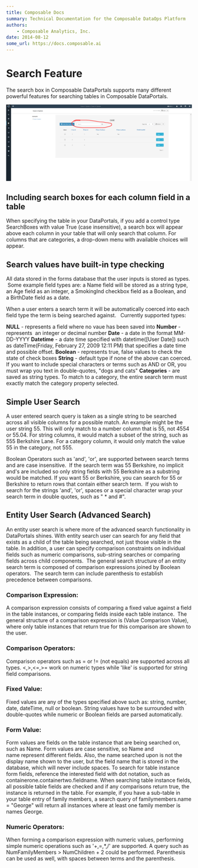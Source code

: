 ```yaml
---
title: Composable Docs
summary: Technical Documentation for the Composable DataOps Platform
authors:
    - Composable Analytics, Inc.
date: 2014-08-12
some_url: https://docs.composable.ai
---
```


# Search Feature

The search box in Composable DataPortals supports many different powerful features for searching tables in Composable DataPortals.

![Composable DataPortals Search](img/05.03.Img_1.png)

## Including search boxes for each column field in a table

When specifying the table in your DataPortals, if you add a control type SearchBoxes with value True (case insensitive), a search box will appear above each column in your table that will only search that column. For columns that are categories, a drop-down menu with available choices will appear.

## Search values have built-in type checking

All data stored in the forms database that the user inputs is stored as types.  Some example field types are: a Name field will be stored as a string type, an Age field as an integer, a SmokingInd checkbox field as a Boolean, and a BirthDate field as a date.

When a user enters a search term it will be automatically coerced into each field type the term is being searched against.   Currently supported types:

**NULL** - represents a field where no vaue has been saved into
**Number** - represents  an integer or decimal number
**Date** - a date in the format MM-DD-YYYY
**Datetime** - a date time specified with datetime([User Date]) such as dateTime(Friday, February 27, 2009 12:11 PM) that specifies a date time and possible offset.
**Boolean** - represents true, false values to check the state of check boxes
**String** - default type if none of the above can coerced. If you want to include special characters or terms such as AND or OR, you must wrap you text in double-quotes, "dogs and cats"
**Categories** - are saved as string types. To match to a category, the entire search term must exactly match the category property selected.

## Simple User Search

A user entered search query is taken as a single string to be searched across all visible columns for a possible match. An example might be the user string 55. This will only match to a number column that is 55, not 4554 or 55.04. For string columns, it would match a subset of the string, such as 555 Berkshire Lane. For a category column, it would only match the value 55 in the category, not 555.

Boolean Operators such as 'and', 'or', are supported between search terms and are case insensitive.  If the search term was 55 Berkshire, no implicit and's are included so only string fields with 55 Berkshire as a substring would be matched. If you want 55 or Berkshire, you can search for 55 or Berkshire to return rows that contain either search term.  If you wish to search for the strings 'and', 'or', spaces or a special character wrap your search term in double quotes, such as " * and #".

## Entity User Search (Advanced Search)

An entity user search is where more of the advanced search functionality in DataPortals shines. With entity search user can search for any field that exists as a child of the table being searched, not just those visible in the table. In addition, a user can specify comparison constraints on individual fields such as numeric comparisons, sub-string searches or comparing fields across child components.  The general search structure of an entity search term is composed of comparison expressions joined by Boolean operators.  The search term can include parenthesis to establish precedence between comparisons.

### Comparison Expression:

A comparison expression consists of comparing a fixed value against a field in the table instances, or comparing fields inside each table instance.  The general structure of a comparison expression is (Value Comparison Value), where only table instances that return true for this comparison are shown to the user.

### Comparison Operators:

Comparison operators such as = or != (not equals) are supported across all types. <,>,<=,>= work on numeric types while 'like' is supported for string field comparisons.

### Fixed Value:

Fixed values are any of the types specified above such as: string, number, date, dateTime, null or boolean. String values have to be surrounded with double-quotes while numeric or Boolean fields are parsed automatically.

### Form Value:

Form values are fields on the table instance that are being searched on, such as Name. Form values are case sensitive, so Name and name represent different fields. Also, the name searched upon is not the display name shown to the user, but the field name that is stored in the database, which will never include spaces. To search for table instance form fields, reference the interested field with dot notation, such as containerone.containertwo.fieldname. When searching table instance fields, all possible table fields are checked and if any comparisons return true, the instance is returned in the table. For example, if you have a sub-table in your table entry of family members, a search query of familymembers.name = "George" will return all instances where at least one family member is names George.

### Numeric Operators:

When forming a comparison expression with numeric values, performing simple numeric operations such as '+,=,*,/' are supported. A query such as NumFamilyMembers > NumChildren + 2 could be performed. Parenthesis can be used as well, with spaces between terms and the parenthesis.